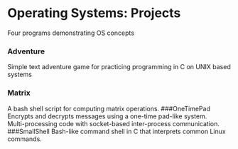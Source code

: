 # Operating Systems:  Projects
Four programs demonstrating OS concepts 
### Adventure
Simple text adventure game for practicing programming in C on UNIX based systems
### Matrix
A bash shell script for computing matrix operations.
###OneTimePad
Encrypts and decrypts messages using a one-time pad-like system.\
Multi-processing code with socket-based inter-process communication.
###SmallShell
Bash-like command shell in C that interprets common Linux commands.
